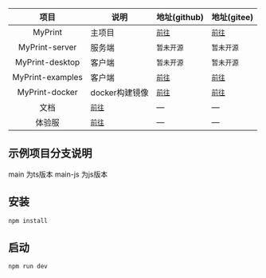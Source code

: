 [//]: # (# MyPrint 打印设计器 使用示例)

|        项目        | 说明                               | 地址(github)                                       | 地址(gitee)                                                |
|:----------------:|----------------------------------|--------------------------------------------------|----------------------------------------------------------|
|     MyPrint      | 主项目                              | [`前往`](https://github.com/MyPrintDesign/myprint) | [`前往`](https://gitee.com/MyPrintDesign/myprint)          |
|  MyPrint-server  | 服务端                              | `暂未开源`                                           | `暂未开源`                                                   |
| MyPrint-desktop  | 客户端                              | `暂未开源`                                           | `暂未开源`                                                   |
| MyPrint-examples | 客户端                              | [`前往`](https://github.com/MyPrintDesign/myprint-examples) | [`前往`](https://gitee.com/MyPrintDesign/myprint-examples) |
|  MyPrint-docker  | docker构建镜像                       | [`前往`](https://github.com/MyPrintDesign/myprint-docker) | [`前往`](https://gitee.com/MyPrintDesign/myprint-docker)   |
|        文档        | [`前往`](https://doc.myprint.top)  | —                                                | —                                                        |
|       体验服        | [`前往`](https://demo.myprint.top) | —                                                | —                                                        |

## 示例项目分支说明

main 为ts版本
main-js 为js版本

## 安装

```sh
npm install
```

## 启动

```sh
npm run dev
```

